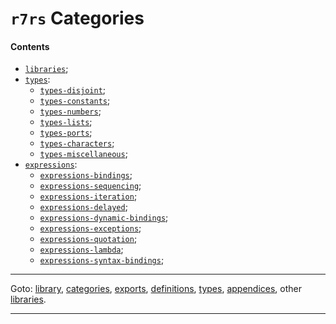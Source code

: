 

<a id='toc__r7rs__categories'></a>

# `r7rs` Categories


<a id='toc__r7rs__categories__contents'></a>

#### Contents

* [`libraries`](../../r7rs/categories/libraries.md#category__r7rs__libraries);
* [`types`](../../r7rs/categories/types.md#category__r7rs__types):
  * [`types-disjoint`](../../r7rs/categories/types-disjoint.md#category__r7rs__types-disjoint);
  * [`types-constants`](../../r7rs/categories/types-constants.md#category__r7rs__types-constants);
  * [`types-numbers`](../../r7rs/categories/types-numbers.md#category__r7rs__types-numbers);
  * [`types-lists`](../../r7rs/categories/types-lists.md#category__r7rs__types-lists);
  * [`types-ports`](../../r7rs/categories/types-ports.md#category__r7rs__types-ports);
  * [`types-characters`](../../r7rs/categories/types-characters.md#category__r7rs__types-characters);
  * [`types-miscellaneous`](../../r7rs/categories/types-miscellaneous.md#category__r7rs__types-miscellaneous);
* [`expressions`](../../r7rs/categories/expressions.md#category__r7rs__expressions):
  * [`expressions-bindings`](../../r7rs/categories/expressions-bindings.md#category__r7rs__expressions-bindings);
  * [`expressions-sequencing`](../../r7rs/categories/expressions-sequencing.md#category__r7rs__expressions-sequencing);
  * [`expressions-iteration`](../../r7rs/categories/expressions-iteration.md#category__r7rs__expressions-iteration);
  * [`expressions-delayed`](../../r7rs/categories/expressions-delayed.md#category__r7rs__expressions-delayed);
  * [`expressions-dynamic-bindings`](../../r7rs/categories/expressions-dynamic-bindings.md#category__r7rs__expressions-dynamic-bindings);
  * [`expressions-exceptions`](../../r7rs/categories/expressions-exceptions.md#category__r7rs__expressions-exceptions);
  * [`expressions-quotation`](../../r7rs/categories/expressions-quotation.md#category__r7rs__expressions-quotation);
  * [`expressions-lambda`](../../r7rs/categories/expressions-lambda.md#category__r7rs__expressions-lambda);
  * [`expressions-syntax-bindings`](../../r7rs/categories/expressions-syntax-bindings.md#category__r7rs__expressions-syntax-bindings);

----

Goto: [library](../../r7rs/_index.md#library__r7rs), [categories](../../r7rs/categories/_index.md#toc__r7rs__categories), [exports](../../r7rs/exports/_index.md#toc__r7rs__exports), [definitions](../../r7rs/definitions/_index.md#toc__r7rs__definitions), [types](../../r7rs/types/_index.md#toc__r7rs__types), [appendices](../../r7rs/appendices/_index.md#toc__r7rs__appendices), other [libraries](../../_libraries.md#toc__libraries).

----

